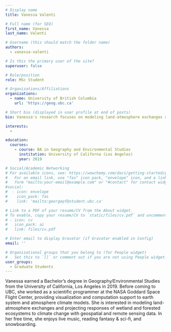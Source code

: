 ```yaml
---
# Display name
title: Vanessa Valenti

# Full name (for SEO)
first_name: Vanessa
last_name: Valenti

# Username (this should match the folder name)
authors:
  - vanessa-valenti

# Is this the primary user of the site?
superuser: false

# Role/position
role: MSc Student

# Organizations/Affiliations
organizations:
  - name: University of British Columbia
    url: 'https://geog.ubc.ca'

# Short bio (displayed in user profile at end of posts)
bio: Vanessa's research focuses on modeling land-atmosphere exchanges and projecting responses of wetland and forested ecosystems to climate change with geospatial and remote sensing data.

interests:
  - 

education:
  courses:
    - course: BA in Geography and Environmental Studies
      institution: University of Californa (Los Angeles)
      year: 2019

# Social/Academic Networking
# For available icons, see: https://wowchemy.com/docs/getting-started/page-builder/#icons
#   For an email link, use "fas" icon pack, "envelope" icon, and a link in the
#   form "mailto:your-email@example.com" or "#contact" for contact widget.
#social:
#  - icon: envelope
#    icon_pack: fas
#    link: 'mailto:georgepf@student.ubc.ca'

# Link to a PDF of your resume/CV from the About widget.
# To enable, copy your resume/CV to `static/files/cv.pdf` and uncomment the lines below.
# - icon: cv
#   icon_pack: ai
#   link: files/cv.pdf

# Enter email to display Gravatar (if Gravatar enabled in Config)
email: ''

# Organizational groups that you belong to (for People widget)
#   Set this to `[]` or comment out if you are not using People widget.
user_groups:
  - Graduate Students
---
```


Vanessa earned a Bachelor’s degree in Geography/Environmental Studies from the University of California, Los Angeles in 2019. Before coming to UBC, she worked as a scientific programmer at the NASA Goddard Space Flight Center, providing visualization and computation support to earth system and atmosphere climate models. She is interested in modeling land-atmosphere exchanges and projecting responses of wetland and forested ecosystems to climate change with geospatial and remote sensing data. In her free time, she enjoys live music, reading fantasy & sci-fi, and snowboarding.
